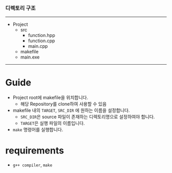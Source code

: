 ### 디렉토리 구조
<hr>

- Project
  - src
    - function.hpp
    - function.cpp
    - main.cpp
  - makefile
  - main.exe

<hr>

# Guide
- Project root에 makefile을 위치합니다.
  - 해당 Repository를 clone하여 사용할 수 있음
- makefile 내의 `TARGET`, `SRC_DIR` 에 원하는 이름을 설정합니다.
  - `SRC_DIR`은 source 파일이 존재하는 디렉토리명으로 설정하여야 합니다.
  - `TARGET`은 실행 파일의 이름입니다.
- `make` 명령어를 실행합니다.

# requirements
- `g++ compiler`, `make`
